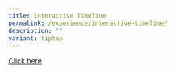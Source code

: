 ```yaml
---
title: Interactive Timeline
permalink: /experience/interactive-timeline/
description: ""
variant: tiptap
---
```

<p><a href="https://www.tiki-toki.com/timeline/entry/1843790/Edgefield-Secondary-Timeline-2011-Present/#vars!date=2010-08-23_15:20:38!" rel="noopener noreferrer nofollow" target="_blank">Click here</a>
</p>
